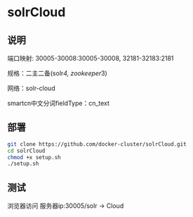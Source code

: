# solrCloud

## 说明

端口映射: 30005-30008:30005-30008, 32181-32183:2181

规格：二主二备(solr*4, zookeeper*3)

网络：solr-cloud

smartcn中文分词fieldType：cn_text

## 部署

``` bash
git clone https://github.com/docker-cluster/solrCloud.git
cd solrCloud
chmod +x setup.sh
./setup.sh
```

## 测试

浏览器访问 服务器ip:30005/solr -> Cloud

